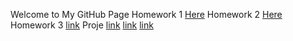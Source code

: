 Welcome to My GitHub Page
Homework 1
[Here](hw/hw1.html)
Homework 2
[Here](IE360_HW2_HasanAlpYıldızlar-1-.html)
Homework 3
[link](https://moodle.boun.edu.tr/login/login.php)
Proje
[link](wmape.xlsx)
[link](ProjectDescriptin.pdf)
[link](IE360ProjectReport.pdf)
